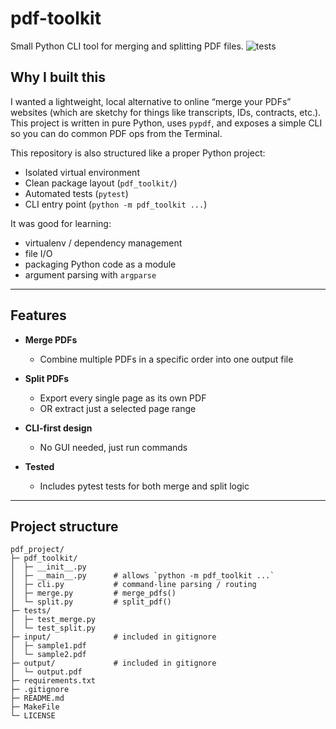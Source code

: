 # pdf-toolkit

Small Python CLI tool for merging and splitting PDF files.
![tests](https://github.com/ethanmibu/pdf_tool/actions/workflows/tests.yml/badge.svg)

## Why I built this
I wanted a lightweight, local alternative to online “merge your PDFs” websites (which are sketchy for things like transcripts, IDs, contracts, etc.). This project is written in pure Python, uses `pypdf`, and exposes a simple CLI so you can do common PDF ops from the Terminal.

This repository is also structured like a proper Python project:
- Isolated virtual environment
- Clean package layout (`pdf_toolkit/`)
- Automated tests (`pytest`)
- CLI entry point (`python -m pdf_toolkit ...`)

It was good for learning:
- virtualenv / dependency management
- file I/O
- packaging Python code as a module
- argument parsing with `argparse`

---

## Features

- **Merge PDFs**
  - Combine multiple PDFs in a specific order into one output file
- **Split PDFs**
  - Export every single page as its own PDF
  - OR extract just a selected page range

- **CLI-first design**
  - No GUI needed, just run commands
- **Tested**
  - Includes pytest tests for both merge and split logic

---

## Project structure

```text
pdf_project/
├─ pdf_toolkit/
│  ├─ __init__.py
│  ├─ __main__.py      # allows `python -m pdf_toolkit ...`
│  ├─ cli.py           # command-line parsing / routing
│  ├─ merge.py         # merge_pdfs()
│  └─ split.py         # split_pdf()
├─ tests/
│  ├─ test_merge.py
│  └─ test_split.py
├─ input/              # included in gitignore
│  ├─ sample1.pdf
│  └─ sample2.pdf
├─ output/             # included in gitignore
│  └─ output.pdf
├─ requirements.txt
├─ .gitignore
├─ README.md
├─ MakeFile
└─ LICENSE